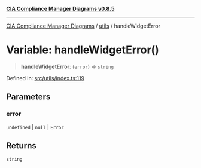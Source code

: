 [**CIA Compliance Manager Diagrams v0.8.5**](../../README.md)

***

[CIA Compliance Manager Diagrams](../../modules.md) / [utils](../README.md) / handleWidgetError

# Variable: handleWidgetError()

> **handleWidgetError**: (`error`) => `string`

Defined in: [src/utils/index.ts:119](https://github.com/Hack23/cia-compliance-manager/blob/3ae0301247f765ba03c8c0fe645db4718bb8af76/src/utils/index.ts#L119)

## Parameters

### error

`undefined` | `null` | `Error`

## Returns

`string`
